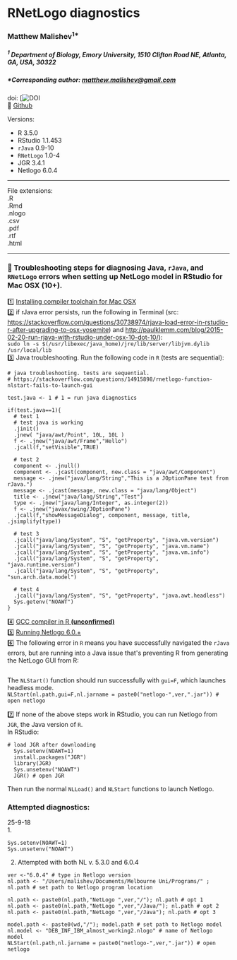 # RNetLogo diagnostics

### Matthew Malishev<sup>1*</sup>

##### _<sup>1</sup> Department of Biology, Emory University, 1510 Clifton Road NE, Atlanta, GA, USA, 30322_  

##### *Corresponding author: matthew.malishev@gmail.com  

doi: [![DOI]()  
:link: [Github](https://github.com/darwinanddavis/rnetlogo_diagnostics)  

Versions:  
 - R 3.5.0  
 - RStudio 1.1.453  
 - `rJava` 0.9-10  
 - `RNetLogo` 1.0-4  
 - JGR 3.4.1  
 - Netlogo 6.0.4    

******

File extensions:   
.R  
.Rmd  
.nlogo     
.csv    
.pdf  
.rtf  
.html  

******  

### :pig: Troubleshooting steps for diagnosing Java, `rJava`, and `RNetLogo` errors when setting up NetLogo model in RStudio for Mac OSX (10+).     
  
:one: [Installing compiler toolchain for Mac OSX](https://thecoatlessprofessor.com/programming/r-compiler-tools-for-rcpp-on-macos/)    
:two: if rJava error persists, run the following in Terminal (src: https://stackoverflow.com/questions/30738974/rjava-load-error-in-rstudio-r-after-upgrading-to-osx-yosemite) and http://paulklemm.com/blog/2015-02-20-run-rjava-with-rstudio-under-osx-10-dot-10/):  
``` sudo ln -s $(/usr/libexec/java_home)/jre/lib/server/libjvm.dylib /usr/local/lib ```  
:three: Java troubleshooting. Run the following code in `R` (tests are sequential):    
```{r}
# java troubleshooting. tests are sequential. 
# https://stackoverflow.com/questions/14915898/rnetlogo-function-nlstart-fails-to-launch-gui

test.java <- 1 # 1 = run java diagnostics  

if(test.java==1){
  # test 1  
  # test java is working
  .jinit() 
  .jnew( "java/awt/Point", 10L, 10L )
  f <- .jnew("java/awt/Frame","Hello")
  .jcall(f,"setVisible",TRUE)
  
  # test 2
  component <- .jnull()
  component <- .jcast(component, new.class = "java/awt/Component")
  message <- .jnew("java/lang/String","This is a JOptionPane test from rJava.")
  message <- .jcast(message, new.class = "java/lang/Object")
  title <- .jnew("java/lang/String","Test")
  type <- .jnew("java/lang/Integer", as.integer(2))
  f <- .jnew("javax/swing/JOptionPane")
  .jcall(f,"showMessageDialog", component, message, title, .jsimplify(type))
  
  # test 3
  .jcall("java/lang/System", "S", "getProperty", "java.vm.version")
  .jcall("java/lang/System", "S", "getProperty", "java.vm.name")
  .jcall("java/lang/System", "S", "getProperty", "java.vm.info")
  .jcall("java/lang/System", "S", "getProperty", "java.runtime.version")
  .jcall("java/lang/System", "S", "getProperty", "sun.arch.data.model")
  
  # test 4
  .jcall("java/lang/System", "S", "getProperty", "java.awt.headless")
  Sys.getenv("NOAWT")
}

```  
:four: [GCC compiler in R __(unconfirmed)__](https://stackoverflow.com/questions/1616983/building-r-packages-using-alternate-gcc)  
:five: [Running Netlogo 6.0.+](https://github.com/NetLogo/NetLogo/issues/1282)  
:six: The following error in `R` means you have successfully navigated the `rJava` errors, but are running into a Java issue that's preventing R from generating the NetLogo GUI from R:  
```{r}

```  

The `NLStart()` function should run successfully with `gui=F`, which launches headless mode.     
`NLStart(nl.path,gui=F,nl.jarname = paste0("netlogo-",ver,".jar")) # open netlogo`  

:seven: If none of the above steps work in RStudio, you can run Netlogo from `JGR`, the Java version of `R`.   
In RStudio:  
```{r}
# load JGR after downloading 
  Sys.setenv(NOAWT=1)
  install.packages("JGR")
  library(JGR)
  Sys.unsetenv("NOAWT")
  JGR() # open JGR  
  ```  
  Then run the normal `NLLoad()` and `NLStart` functions to launch Netlogo.  
  
### Attempted diagnostics:  
25-9-18  
1.   
```{r}
Sys.setenv(NOAWT=1)   
Sys.unsetenv("NOAWT") 
```  

2. Attempted with both NL v. 5.3.0 and 6.0.4  
```{r}
ver <-"6.0.4" # type in Netlogo version  
nl.path <- "/Users/malishev/Documents/Melbourne Uni/Programs/" ; nl.path # set path to Netlogo program location

nl.path <- paste0(nl.path,"NetLogo ",ver,"/"); nl.path # opt 1
nl.path <- paste0(nl.path,"NetLogo ",ver,"/Java/"); nl.path # opt 2 
nl.path <- paste0(nl.path,"NetLogo ",ver,"/Java"); nl.path # opt 3 

model.path <- paste0(wd,"/"); model.path # set path to Netlogo model  
nl.model <- "DEB_INF_IBM_almost_working2.nlogo" # name of Netlogo model
NLStart(nl.path,nl.jarname = paste0("netlogo-",ver,".jar")) # open netlogo
```  


